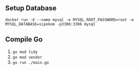 ## Setup Database
```docker run -d --name mysql -e MYSQL_ROOT_PASSWORD=root -e MYSQL_DATABASE=sipekom -p3306:3306 mysql```

## Compile Go
1. ```go mod tidy```
2. ```go mod vendor```
3. ```go run ./main.go```